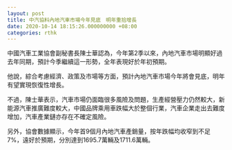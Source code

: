 ```yaml
---
layout: post
title: 中汽協料內地汽車市場今年見底　明年重拾增長
date: 2020-10-14 18:15:26.000000000 +08:00
categories: rthk
---
```


中國汽車工業協會副秘書長陳士華認為，今年第2季以來，內地汽車市場明顯好過去年同期，預計今季繼續這一形勢，全年表現好於年初預期。

他說，綜合考慮經濟、政策及市場等方面，預計內地汽車市場今年將會見底，明年有望實現恢復性增長。

不過，陳士華表示，汽車市場仍面臨很多風險及問題，生產經營壓力仍然較大，新能源汽車推廣難度較大，中國品牌乘用車跌幅大於整個行業，汽車企業走出去難度增加，汽車產業鏈亦存在不確定風險。

另外，協會數據顯示，今年首9個月內地汽車產銷量，按年跌幅均收窄到不足7%，遠好於預期，分別達到1695.7萬輛及1711.6萬輛。
